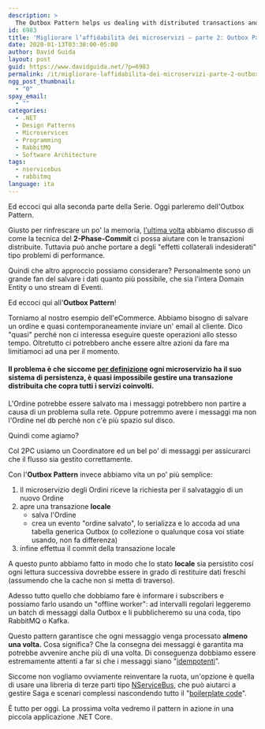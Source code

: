 ```yaml
---
description: >
  The Outbox Pattern helps us dealing with distributed transactions and event dispatching. Let's see how it works
id: 6983
title: 'Migliorare l’affidabilità dei microservizi – parte 2: Outbox Pattern'
date: 2020-01-13T03:30:00-05:00
author: David Guida
layout: post
guid: https://www.davidguida.net/?p=6983
permalink: /it/migliorare-laffidabilita-dei-microservizi-parte-2-outbox-pattern/
ngg_post_thumbnail:
  - "0"
spay_email:
  - ""
categories:
  - .NET
  - Design Patterns
  - Microservices
  - Programming
  - RabbitMQ
  - Software Architecture
tags:
  - nservicebus
  - rabbitmq
language: ita
---
```

Ed eccoci qui alla seconda parte della Serie. Oggi parleremo dell'Outbox Pattern.

Giusto per rinfrescare un po' la memoria, <a rel="noreferrer noopener" aria-label="l'ultima volta (opens in a new tab)" href="https://www.davidguida.net/it/migliorare-laffidabilita-dei-microservizi-parte-1-two-phase-commit/" target="_blank">l'ultima volta</a> abbiamo discusso di come la tecnica del **2-Phase-Commit** ci possa aiutare con le transazioni distribuite. Tuttavia può anche portare a degli "effetti collaterali indesiderati" tipo problemi di performance.

Quindi che altro approccio possiamo considerare? Personalmente sono un grande fan del salvare i dati quanto più possibile, che sia l'intera Domain Entity o uno stream di Eventi.

Ed eccoci qui all'**Outbox Pattern**!

Torniamo al nostro esempio dell'eCommerce. Abbiamo bisogno di salvare un ordine e quasi contemporaneamente inviare un' email al cliente. Dico "quasi" perché non ci interessa eseguire queste operazioni allo stesso tempo. Oltretutto ci potrebbero anche essere altre azioni da fare ma limitiamoci ad una per il momento.

#### Il problema è che siccome <a href="https://martinfowler.com/articles/microservices.html" target="_blank" rel="noreferrer noopener" aria-label="per definizione (opens in a new tab)">per definizione</a> ogni microservizio ha il suo sistema di persistenza, è quasi impossibile gestire una transazione distribuita che copra tutti i servizi coinvolti. 

L'Ordine potrebbe essere salvato ma i messaggi potrebbero non partire a causa di un problema sulla rete. Oppure potremmo avere i messaggi ma non l'Ordine nel db perchè non c'è più spazio sul disco.

Quindi come agiamo?

Col 2PC usiamo un Coordinatore ed un bel po' di messaggi per assicurarci che il flusso sia gestito correttamente.

Con l'**Outbox Pattern** invece abbiamo vita un po' più semplice:

  1. Il microservizio degli Ordini riceve la richiesta per il salvataggio di un nuovo Ordine
  2. apre una transazione **locale**
      * salva l'Ordine
      * crea un evento "ordine salvato", lo serializza e lo accoda ad una tabella generica Outbox (o collezione o qualunque cosa voi stiate usando, non fa differenza)
  3. infine effettua il commit della transazione locale

A questo punto abbiamo fatto in modo che lo stato **locale** sia persistito cosí ogni lettura successiva dovrebbe essere in grado di restituire dati freschi (assumendo che la cache non si metta di traverso).

Adesso tutto quello che dobbiamo fare è informare i subscribers e possiamo farlo usando un "offline worker": ad intervalli regolari leggeremo un batch di messaggi dalla Outbox e li pubblicheremo su una coda, tipo RabbitMQ o Kafka.

Questo pattern garantisce che ogni messaggio venga processato **almeno una volta.** Cosa significa? Che la consegna dei messaggi è garantita ma potrebbe avvenire anche più di una volta. Di conseguenza dobbiamo essere estremamente attenti a far si che i messaggi siano "<a rel="noreferrer noopener" aria-label="idempotenti (opens in a new tab)" href="https://www.enterpriseintegrationpatterns.com/patterns/messaging/IdempotentReceiver.html" target="_blank">idempotenti</a>". 

Siccome non vogliamo ovviamente reinventare la ruota, un'opzione è quella di usare una libreria di terze parti tipo <a href="https://docs.particular.net/nservicebus/outbox/" target="_blank" rel="noreferrer noopener" aria-label="NServiceBus (opens in a new tab)">NServiceBus</a>, che può aiutarci a gestire Saga e scenari complessi nascondendo tutto il "<a rel="noreferrer noopener" aria-label="boilerplate code (opens in a new tab)" href="https://en.wikipedia.org/wiki/Boilerplate_code" target="_blank">boilerplate code</a>".

È tutto per oggi. La prossima volta vedremo il pattern in azione in una piccola applicazione .NET Core.

<div class="post-details-footer-widgets">
</div>